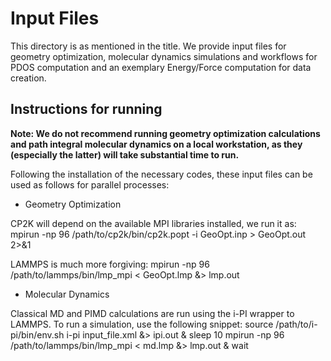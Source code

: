 # Input Files

This directory is as mentioned in the title. We provide input files for geometry optimization, molecular dynamics simulations and workflows for PDOS computation and an exemplary Energy/Force computation for data creation. 

## Instructions for running
**Note: We do not recommend running geometry optimization calculations and path integral molecular dynamics on a local workstation, as they (especially the latter) will take substantial time to run.**

Following the installation of the necessary codes, these input files can be used as follows for parallel processes:

- Geometry Optimization

CP2K will depend on the available MPI libraries installed, we run it as:
    mpirun -np 96 /path/to/cp2k/bin/cp2k.popt -i GeoOpt.inp > GeoOpt.out 2>&1

LAMMPS is much more forgiving:
    mpirun -np 96 /path/to/lammps/bin/lmp_mpi < GeoOpt.lmp &> lmp.out

- Molecular Dynamics

Classical MD and PIMD calculations are run using the i-PI wrapper to LAMMPS. To run a simulation, use the following snippet:
    source /path/to/i-pi/bin/env.sh
    i-pi input_file.xml &> ipi.out &
    sleep 10
    mpirun -np 96 /path/to/lammps/bin/lmp_mpi < md.lmp &> lmp.out &
    wait